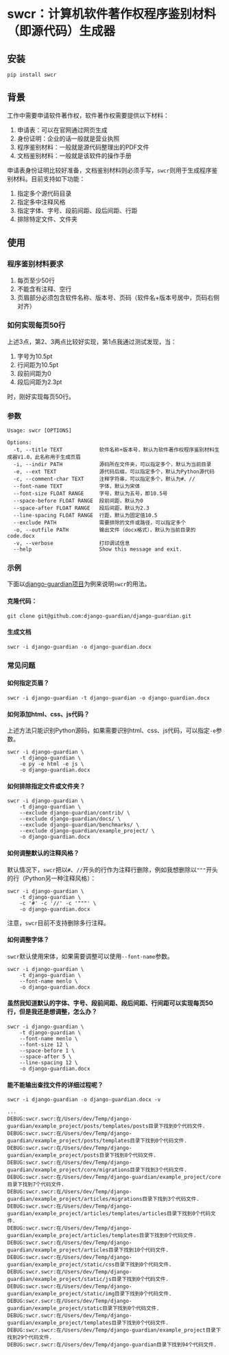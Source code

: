 # swcr：计算机软件著作权程序鉴别材料（即源代码）生成器

## 安装

```shell script
pip install swcr
```

## 背景

工作中需要申请软件著作权，软件著作权需要提供以下材料：

1. 申请表：可以在官网通过网页生成
2. 身份证明：企业的话一般就是营业执照
3. 程序鉴别材料：一般就是源代码整理出的PDF文件
4. 文档鉴别材料：一般就是该软件的操作手册

申请表身份证明比较好准备，文档鉴别材料则必须手写，`swcr`则用于生成程序鉴别材料。目前支持如下功能：

1. 指定多个源代码目录
2. 指定多中注释风格
3. 指定字体、字号、段前间距、段后间距、行距
4. 排除特定文件、文件夹

## 使用

### 程序鉴别材料要求

1. 每页至少50行
2. 不能含有注释、空行
3. 页眉部分必须包含软件名称、版本号、页码（软件名+版本号居中，页码右侧对齐）

### 如何实现每页50行

上述3点，第2、3两点比较好实现，第1点我通过测试发现，当：

1. 字号为10.5pt
2. 行间距为10.5pt
3. 段前间距为0
4. 段后间距为2.3pt

时，刚好实现每页50行。

### 参数

```
Usage: swcr [OPTIONS]

Options:
  -t, --title TEXT            软件名称+版本号，默认为软件著作权程序鉴别材料生成器V1.0，此名称用于生成页眉
  -i, --indir PATH            源码所在文件夹，可以指定多个，默认为当前目录
  -e, --ext TEXT              源代码后缀，可以指定多个，默认为Python源代码
  -c, --comment-char TEXT     注释字符串，可以指定多个，默认为#、//
  --font-name TEXT            字体，默认为宋体
  --font-size FLOAT RANGE     字号，默认为五号，即10.5号
  --space-before FLOAT RANGE  段前间距，默认为0
  --space-after FLOAT RANGE   段后间距，默认为2.3
  --line-spacing FLOAT RANGE  行距，默认为固定值10.5
  --exclude PATH              需要排除的文件或路径，可以指定多个
  -o, --outfile PATH          输出文件（docx格式），默认为当前目录的code.docx
  -v, --verbose               打印调试信息
  --help                      Show this message and exit.
```

### 示例

下面以[django-guardian项目](https://github.com/django-guardian/django-guardian)为例来说明`swcr`的用法。

#### 克隆代码：

```shell script
git clone git@github.com:django-guardian/django-guardian.git
```

#### 生成文档

```shell script
swcr -i django-guardian -o django-guardian.docx
```

### 常见问题

#### 如何指定页眉？

```shell script
swcr -i django-guardian -t django-guardian -o django-guardian.docx
```

#### 如何添加html、css、js代码？

上述方法只能识别Python源码，如果需要识别html、css、js代码，可以指定`-e`参数。

```shell script
swcr -i django-guardian \
    -t django-guardian \
    -e py -e html -e js \
    -o django-guardian.docx
```

#### 如何排除指定文件或文件夹？

```shell script
swcr -i django-guardian \
    -t django-guardian \
    --exclude django-guardian/contrib/ \
    --exclude django-guardian/docs/ \
    --exclude django-guardian/benchmarks/ \
    --exclude django-guardian/example_project/ \
    -o django-guardian.docx
```

#### 如何调整默认的注释风格？

默认情况下，`swcr`把以`#`、`//`开头的行作为注释行删除，例如我想删除以`"""`开头的行（Python另一种注释风格）：

```shell script
swcr -i django-guardian \
    -t django-guardian \
    -c '#' -c '//' -c '"""' \
    -o django-guardian.docx
```

注意，`swcr`目前不支持删除多行注释。

#### 如何调整字体？

`swcr`默认使用宋体，如果需要调整可以使用`--font-name`参数。

```shell script
swcr -i django-guardian \
    -t django-guardian \
    --font-name menlo \
    -o django-guardian.docx
```

#### 虽然我知道默认的字体、字号、段前间距、段后间距、行间距可以实现每页50行，但是我还是想调整，怎么办？

```shell script
swcr -i django-guardian \
    -t django-guardian \
    --font-name menlo \
    --font-size 12 \
    --space-before 1 \
    --space-after 5 \
    --line-spacing 12 \
    -o django-guardian.docx
```

#### 能不能输出查找文件的详细过程呢？

```shell script
swcr -i django-guardian -o django-guardian.docx -v
```

```
...
DEBUG:swcr.swcr:在/Users/dev/Temp/django-guardian/example_project/posts/templates/posts目录下找到0个代码文件.
DEBUG:swcr.swcr:在/Users/dev/Temp/django-guardian/example_project/posts/templates目录下找到0个代码文件.
DEBUG:swcr.swcr:在/Users/dev/Temp/django-guardian/example_project/posts目录下找到8个代码文件.
DEBUG:swcr.swcr:在/Users/dev/Temp/django-guardian/example_project/core/migrations目录下找到3个代码文件.
DEBUG:swcr.swcr:在/Users/dev/Temp/django-guardian/example_project/core目录下找到7个代码文件.
DEBUG:swcr.swcr:在/Users/dev/Temp/django-guardian/example_project/articles/migrations目录下找到3个代码文件.
DEBUG:swcr.swcr:在/Users/dev/Temp/django-guardian/example_project/articles/templates/articles目录下找到0个代码文件.
DEBUG:swcr.swcr:在/Users/dev/Temp/django-guardian/example_project/articles/templates目录下找到0个代码文件.
DEBUG:swcr.swcr:在/Users/dev/Temp/django-guardian/example_project/articles目录下找到10个代码文件.
DEBUG:swcr.swcr:在/Users/dev/Temp/django-guardian/example_project/static/css目录下找到0个代码文件.
DEBUG:swcr.swcr:在/Users/dev/Temp/django-guardian/example_project/static/js目录下找到0个代码文件.
DEBUG:swcr.swcr:在/Users/dev/Temp/django-guardian/example_project/static/img目录下找到0个代码文件.
DEBUG:swcr.swcr:在/Users/dev/Temp/django-guardian/example_project/static目录下找到0个代码文件.
DEBUG:swcr.swcr:在/Users/dev/Temp/django-guardian/example_project/templates目录下找到0个代码文件.
DEBUG:swcr.swcr:在/Users/dev/Temp/django-guardian/example_project目录下找到29个代码文件.
DEBUG:swcr.swcr:在/Users/dev/Temp/django-guardian目录下找到94个代码文件.
```

